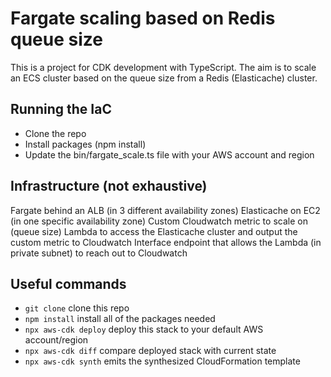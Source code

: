 # Fargate scaling based on Redis queue size

This is a project for CDK development with TypeScript.
The aim is to scale an ECS cluster based on the queue size from
a Redis (Elasticache) cluster.

## Running the IaC

* Clone the repo
* Install packages (npm install)
* Update the bin/fargate_scale.ts file with your AWS account and region

## Infrastructure (not exhaustive)

Fargate behind an ALB (in 3 different availability zones)
Elasticache on EC2 (in one specific availability zone)
Custom Cloudwatch metric to scale on (queue size)
Lambda to access the Elasticache cluster and output the custom metric to Cloudwatch
Interface endpoint that allows the Lambda (in private subnet) to reach out to Cloudwatch

## Useful commands

* `git clone`   clone this repo
* `npm install`   install all of the packages needed
* `npx aws-cdk deploy`      deploy this stack to your default AWS account/region
* `npx aws-cdk diff`        compare deployed stack with current state
* `npx aws-cdk synth`       emits the synthesized CloudFormation template
